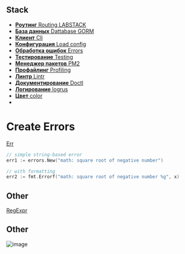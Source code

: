## Stack


* [**Роутинг** Routing LABSTACK](github.com/labstack/echo/v4)
* [**База данных** Dattabase GORM](gorm.io/gorm)
* [**Клиент** Cli](https://github.com/spf13/cobra)
* [**Конфигурация** Load config](https://github.com/spf13/viper)
* [**Обработка ошибок** Errors]() 
* [**Тестирование** Testing](https://github.com/stretchr/testify#mock-package)
* [**Менеджер пакетов** PM2]()
* [**Профайлинг** Profiling](https://artem.krylysov.com/blog/2017/03/13/profiling-and-optimizing-go-web-applications/)
* [**Линтр** Lintr](https://golangci-lint.run/usage/quick-start/)
* [**Документирование** Doctl](https://github.com/digitalocean/doctl)
* [**Логирование** logrus](github.com/sirupsen/logrus)
* [**Цвет** color]("github.com/fatih/color")
* 

# Create Errors
[Err](https://yourbasic.org/golang/create-error/)
```go
// simple string-based error
err1 := errors.New("math: square root of negative number")

// with formatting
err2 := fmt.Errorf("math: square root of negative number %g", x)
```
## Other
[RegExpr](https://github.com/mingrammer/commonregex)


## Other
![image](https://user-images.githubusercontent.com/3950155/153363636-87578767-9da9-4a95-b686-60a8dcfcfce5.png)
